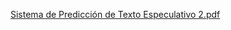 


[Sistema de Predicción de Texto Especulativo 2.pdf](https://github.com/user-attachments/files/21909245/Sistema.de.Prediccion.de.Texto.Especulativo.2.pdf)
